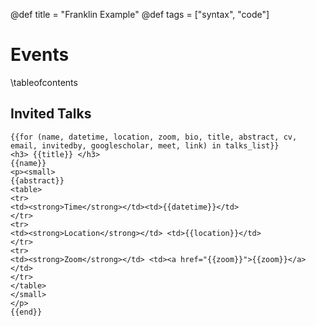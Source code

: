 @def title = "Franklin Example"
@def tags = ["syntax", "code"]

# Events

\tableofcontents <!-- you can use \toc as well -->

## Invited Talks

~~~
{{for (name, datetime, location, zoom, bio, title, abstract, cv, email, invitedby, googlescholar, meet, link) in talks_list}}
<h3> {{title}} </h3>
{{name}}
<p><small>
{{abstract}}
<table>
<tr>
<td><strong>Time</strong></td><td>{{datetime}}</td>
</tr>
<tr>
<td><strong>Location</strong></td> <td>{{location}}</td>
</tr>
<tr>
<td><strong>Zoom</strong></td> <td><a href="{{zoom}}">{{zoom}}</a></td>
</tr>
</table>
</small>
</p>
{{end}}
~~~